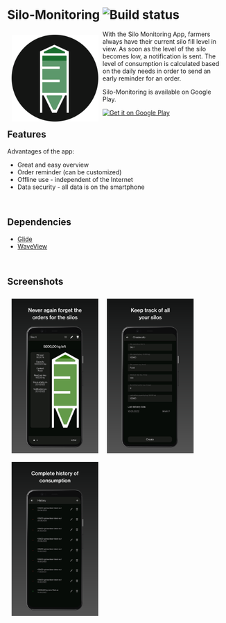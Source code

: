 # Silo-Monitoring ![Build status](https://github.com/wallabag/android-app/workflows/CI/badge.svg?branch=master)

<img src="/images/logo.png" align="left"
width="200" hspace="10" vspace="10">

With the Silo Monitoring App, farmers always have their current silo fill level in view. As soon as the level of the silo becomes low, a notification is sent. The level of consumption is calculated based on the daily needs in order to send an early reminder for an order.

Silo-Monitoring is available on Google Play.

<p align="left">
<a href="https://play.google.com/store/apps/details?id=com.layer8studios.silomonitoring">
    <img alt="Get it on Google Play" height="80" src="https://play.google.com/intl/en_us/badges/images/generic/en_badge_web_generic.png" />
</a>

<br />

## Features

Advantages of the app:
- Great and easy overview
- Order reminder (can be customized)
- Offline use - independent of the Internet
- Data security - all data is on the smartphone

<br />

## Dependencies
- [Glide](https://github.com/bumptech/glide)
- [WaveView](https://github.com/john990/WaveView)

<br />

## Screenshots

[<img src="/images/screenshot-1.png" align="left" width="200" hspace="10" vspace="10">](/images/screenshot-1.png)
[<img src="/images/screenshot-2.png" align="left" width="200" hspace="10" vspace="10">](/images/screenshot-2.png)
[<img src="/images/screenshot-3.png" align="left" width="200" hspace="10" vspace="10">](/images/screenshot-3.png)

<br />
